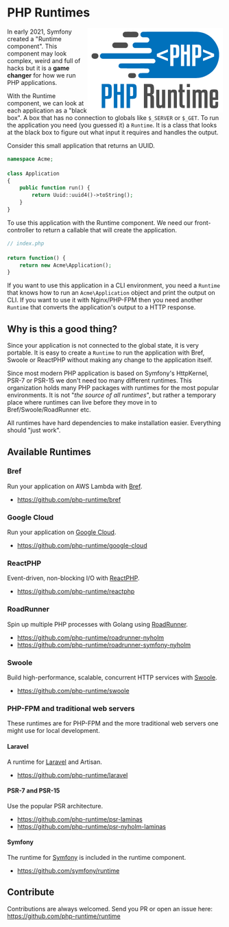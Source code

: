 # PHP Runtimes

<img align="right" src="https://raw.githubusercontent.com/php-runtime/runtime/main/.github/logo.png">

In early 2021, Symfony created a "Runtime component". This component may look
complex, weird and full of hacks but it is a **game changer** for how we run PHP
applications.

With the Runtime component, we can look at each application as a "black box". A box
that has no connection to globals like `$_SERVER` or `$_GET`. To run the application
you need (you guessed it) a `Runtime`. It is a class that looks at the black box
to figure out what input it requires and handles the output.

Consider this small application that returns an UUID.

```php
namespace Acme;

class Application
{
    public function run() {
        return Uuid::uuid4()->toString();
    }
}
```

To use this application with the Runtime component. We need our front-controller
to return a callable that will create the application.

```php
// index.php

return function() {
    return new Acme\Application();
}
```

If you want to use this application in a CLI environment, you need a
`Runtime` that knows how to run an `Acme\Application` object and print the output on
CLI. If you want to use it with Nginx/PHP-FPM then you need another `Runtime`
that converts the application's output to a HTTP response.

## Why is this a good thing?

Since your application is not connected to the global state, it is very portable.
It is easy to create a `Runtime` to run the application with Bref, Swoole or
ReactPHP without making any change to the application itself.

Since most modern PHP application is based on Symfony's HttpKernel, PSR-7 or PSR-15
we don't need too many different runtimes. This organization holds many PHP packages
with runtimes for the most popular environments. It is not "*the source of all
runtimes*", but rather a temporary place where runtimes can live before they move
in to Bref/Swoole/RoadRunner etc.

All runtimes have hard dependencies to make installation easier. Everything should
"just work".

## Available Runtimes

### Bref

Run your application on AWS Lambda with [Bref](https://bref.sh/).

* https://github.com/php-runtime/bref

### Google Cloud

Run your application on [Google Cloud](https://cloud.google.com/).

* https://github.com/php-runtime/google-cloud

### ReactPHP

Event-driven, non-blocking I/O with [ReactPHP](https://reactphp.org/).

* https://github.com/php-runtime/reactphp

### RoadRunner

Spin up multiple PHP processes with Golang using [RoadRunner](https://roadrunner.dev/).

* https://github.com/php-runtime/roadrunner-nyholm
* https://github.com/php-runtime/roadrunner-symfony-nyholm

### Swoole

Build high-performance, scalable, concurrent HTTP services with [Swoole](https://www.swoole.co.uk/).

* https://github.com/php-runtime/swoole

### PHP-FPM and traditional web servers

These runtimes are for PHP-FPM and the more traditional web servers one might
use for local development.

#### Laravel

A runtime for [Laravel](https://laravel.com/) and Artisan.

* https://github.com/php-runtime/laravel

#### PSR-7 and PSR-15

Use the popular PSR architecture.

* https://github.com/php-runtime/psr-laminas
* https://github.com/php-runtime/psr-nyholm-laminas

#### Symfony

The runtime for [Symfony](https://symfony.com/) is included in the runtime component.

* https://github.com/symfony/runtime

## Contribute

Contributions are always welcomed. Send you PR or open an issue here: https://github.com/php-runtime/runtime
